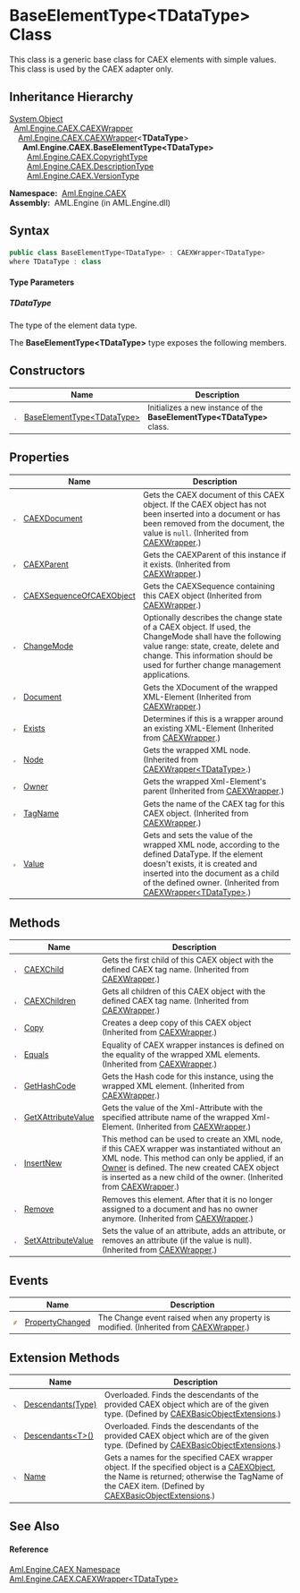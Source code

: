 BaseElementType&lt;TDataType> Class
===================================
This class is a generic base class for CAEX elements with simple values. This class is used by the CAEX adapter only.


Inheritance Hierarchy
---------------------
[System.Object][1]  
  [Aml.Engine.CAEX.CAEXWrapper][2]  
    [Aml.Engine.CAEX.CAEXWrapper][3]&lt;**TDataType**>  
      **Aml.Engine.CAEX.BaseElementType&lt;TDataType>**  
        [Aml.Engine.CAEX.CopyrightType][4]  
        [Aml.Engine.CAEX.DescriptionType][5]  
        [Aml.Engine.CAEX.VersionType][6]  

  **Namespace:**  [Aml.Engine.CAEX][7]  
  **Assembly:**  AML.Engine (in AML.Engine.dll)

Syntax
------

```csharp
public class BaseElementType<TDataType> : CAEXWrapper<TDataType>
where TDataType : class

```

#### Type Parameters

##### *TDataType*
The type of the element data type.

The **BaseElementType&lt;TDataType>** type exposes the following members.


Constructors
------------

                 | Name                               | Description                                                                
---------------- | ---------------------------------- | -------------------------------------------------------------------------- 
![Public method] | [BaseElementType&lt;TDataType>][8] | Initializes a new instance of the **BaseElementType&lt;TDataType>** class. 


Properties
----------

                   | Name                           | Description                                                                                                                                                                                                                                       
------------------ | ------------------------------ | ------------------------------------------------------------------------------------------------------------------------------------------------------------------------------------------------------------------------------------------------- 
![Public property] | [CAEXDocument][9]              | Gets the CAEX document of this CAEX object. If the CAEX object has not been inserted into a document or has been removed from the document, the value is `null`. (Inherited from [CAEXWrapper][2].)                                               
![Public property] | [CAEXParent][10]               | Gets the CAEXParent of this instance if it exists. (Inherited from [CAEXWrapper][2].)                                                                                                                                                             
![Public property] | [CAEXSequenceOfCAEXObject][11] | Gets the CAEXSequence containing this CAEX object (Inherited from [CAEXWrapper][2].)                                                                                                                                                              
![Public property] | [ChangeMode][12]               | Optionally describes the change state of a CAEX object. If used, the ChangeMode shall have the following value range: state, create, delete and change. This information should be used for further change management applications.               
![Public property] | [Document][13]                 | Gets the XDocument of the wrapped XML-Element (Inherited from [CAEXWrapper][2].)                                                                                                                                                                  
![Public property] | [Exists][14]                   | Determines if this is a wrapper around an existing XML-Element (Inherited from [CAEXWrapper][2].)                                                                                                                                                 
![Public property] | [Node][15]                     | Gets the wrapped XML node. (Inherited from [CAEXWrapper&lt;TDataType>][3].)                                                                                                                                                                       
![Public property] | [Owner][16]                    | Gets the wrapped Xml-Element's parent (Inherited from [CAEXWrapper][2].)                                                                                                                                                                          
![Public property] | [TagName][17]                  | Gets the name of the CAEX tag for this CAEX object. (Inherited from [CAEXWrapper][2].)                                                                                                                                                            
![Public property] | [Value][18]                    | Gets and sets the value of the wrapped XML node, according to the defined DataType. If the element doesn't exists, it is created and inserted into the document as a child of the defined owner. (Inherited from [CAEXWrapper&lt;TDataType>][3].) 


Methods
-------

                 | Name                     | Description                                                                                                                                                                                                                                                                      
---------------- | ------------------------ | -------------------------------------------------------------------------------------------------------------------------------------------------------------------------------------------------------------------------------------------------------------------------------- 
![Public method] | [CAEXChild][19]          | Gets the first child of this CAEX object with the defined CAEX tag name. (Inherited from [CAEXWrapper][2].)                                                                                                                                                                      
![Public method] | [CAEXChildren][20]       | Gets all children of this CAEX object with the defined CAEX tag name. (Inherited from [CAEXWrapper][2].)                                                                                                                                                                         
![Public method] | [Copy][21]               | Creates a deep copy of this CAEX object (Inherited from [CAEXWrapper][2].)                                                                                                                                                                                                       
![Public method] | [Equals][22]             | Equality of CAEX wrapper instances is defined on the equality of the wrapped XML elements. (Inherited from [CAEXWrapper][2].)                                                                                                                                                    
![Public method] | [GetHashCode][23]        | Gets the Hash code for this instance, using the wrapped XML element. (Inherited from [CAEXWrapper][2].)                                                                                                                                                                          
![Public method] | [GetXAttributeValue][24] | Gets the value of the Xml-Attribute with the specified attribute name of the wrapped Xml-Element. (Inherited from [CAEXWrapper][2].)                                                                                                                                             
![Public method] | [InsertNew][25]          | This method can be used to create an XML node, if this CAEX wrapper was instantiated without an XML node. This method can only be applied, if an [Owner][16] is defined. The new created CAEX object is inserted as a new child of the owner. (Inherited from [CAEXWrapper][2].) 
![Public method] | [Remove][26]             | Removes this element. After that it is no longer assigned to a document and has no owner anymore. (Inherited from [CAEXWrapper][2].)                                                                                                                                             
![Public method] | [SetXAttributeValue][27] | Sets the value of an attribute, adds an attribute, or removes an attribute (if the value is null). (Inherited from [CAEXWrapper][2].)                                                                                                                                            


Events
------

                | Name                  | Description                                                                               
--------------- | --------------------- | ----------------------------------------------------------------------------------------- 
![Public event] | [PropertyChanged][28] | The Change event raised when any property is modified. (Inherited from [CAEXWrapper][2].) 


Extension Methods
-----------------

                           | Name                      | Description                                                                                                                                                                                                    
-------------------------- | ------------------------- | -------------------------------------------------------------------------------------------------------------------------------------------------------------------------------------------------------------- 
![Public Extension Method] | [Descendants(Type)][29]   | Overloaded. Finds the descendants of the provided CAEX object which are of the given type. (Defined by [CAEXBasicObjectExtensions][30].)                                                                       
![Public Extension Method] | [Descendants&lt;T>()][31] | Overloaded. Finds the descendants of the provided CAEX object which are of the given type. (Defined by [CAEXBasicObjectExtensions][30].)                                                                       
![Public Extension Method] | [Name][32]                | Gets a names for the specified CAEX wrapper object. If the specified object is a [CAEXObject][33], the Name is returned; otherwise the TagName of the CAEX item. (Defined by [CAEXBasicObjectExtensions][30].) 


See Also
--------

#### Reference
[Aml.Engine.CAEX Namespace][7]  
[Aml.Engine.CAEX.CAEXWrapper&lt;TDataType>][3]  

[1]: https://docs.microsoft.com/dotnet/api/system.object
[2]: ../CAEXWrapper/README.md
[3]: ../CAEXWrapper_1/README.md
[4]: ../CopyrightType/README.md
[5]: ../DescriptionType/README.md
[6]: ../VersionType/README.md
[7]: ../README.md
[8]: _ctor.md
[9]: ../CAEXWrapper/CAEXDocument.md
[10]: ../CAEXWrapper/CAEXParent.md
[11]: ../CAEXWrapper/CAEXSequenceOfCAEXObject.md
[12]: ChangeMode.md
[13]: ../CAEXWrapper/Document.md
[14]: ../CAEXWrapper/Exists.md
[15]: ../CAEXWrapper_1/Node.md
[16]: ../CAEXWrapper/Owner.md
[17]: ../CAEXWrapper/TagName.md
[18]: ../CAEXWrapper_1/Value.md
[19]: ../CAEXWrapper/CAEXChild.md
[20]: ../CAEXWrapper/CAEXChildren.md
[21]: ../CAEXWrapper/Copy.md
[22]: ../CAEXWrapper/Equals.md
[23]: ../CAEXWrapper/GetHashCode.md
[24]: ../CAEXWrapper/GetXAttributeValue.md
[25]: ../CAEXWrapper/InsertNew.md
[26]: ../CAEXWrapper/Remove.md
[27]: ../CAEXWrapper/SetXAttributeValue.md
[28]: ../CAEXWrapper/PropertyChanged.md
[29]: ../../Aml.Engine.CAEX.Extensions/CAEXBasicObjectExtensions/Descendants.md
[30]: ../../Aml.Engine.CAEX.Extensions/CAEXBasicObjectExtensions/README.md
[31]: ../../Aml.Engine.CAEX.Extensions/CAEXBasicObjectExtensions/Descendants__1.md
[32]: ../../Aml.Engine.CAEX.Extensions/CAEXBasicObjectExtensions/Name.md
[33]: ../CAEXObject/README.md
[34]: https://www.automationml.org
[35]: ../../icons/logoShade.png
[Public method]: ../../icons/pubmethod.gif "Public method"
[Public property]: ../../icons/pubproperty.gif "Public property"
[Public event]: ../../icons/pubevent.gif "Public event"
[Public Extension Method]: ../../icons/pubextension.gif "Public Extension Method"